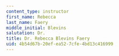 ```yaml
---
content_type: instructor
first_name: Rebecca
last_name: Faery
middle_initial: Blevins
salutation: Dr.
title: Dr. Rebecca Blevins Faery
uid: 4b54d67b-20ef-ea52-7cfe-4bd13c416999
---
```

